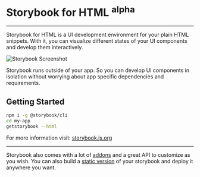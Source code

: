# Storybook for HTML <sup>alpha</sup>

* * *

Storybook for HTML is a UI development environment for your plain HTML snippets.
With it, you can visualize different states of your UI components and develop them interactively.

![Storybook Screenshot](https://github.com/storybooks/storybook/blob/master/app/html/docs/demo.png)

Storybook runs outside of your app.
So you can develop UI components in isolation without worrying about app specific dependencies and requirements.

## Getting Started

```sh
npm i -g @storybook/cli
cd my-app
getstorybook --html
```

For more information visit: [storybook.js.org](https://storybook.js.org)

* * *

Storybook also comes with a lot of [addons](https://storybook.js.org/addons/introduction) and a great API to customize as you wish.
You can also build a [static version](https://storybook.js.org/basics/exporting-storybook) of your storybook and deploy it anywhere you want.
